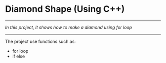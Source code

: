 # **Diamond Shape (Using C++)**

---

_In this project, it shows how to make a diamond using for loop_

---

The project use functions such as:
* for loop
* if else


